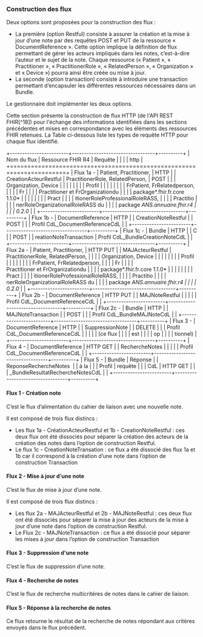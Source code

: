 ### Construction des flux

Deux options sont proposées pour la construction des flux :

* La première (option Restful) consiste à assurer la création et la mise à jour d’une note par des requêtes POST et PUT de la ressource « DocumentReference ». Cette option implique la définition de flux permettant de gérer les acteurs impliqués dans les notes, c’est-à-dire l’auteur et le sujet de la note. Chaque ressource (« Patient », « Practitioner », « PractitionerRole », « RelatedPerson », « Organization » et « Device ») pourra ainsi être créée ou mise à jour.
* La seconde (option transaction) consiste à introduire une transaction permettant d’encapsuler les différentes ressources nécessaires dans un Bundle.

Le gestionnaire doit implémenter les deux options.

Cette section présente la construction de flux HTTP (de l'API REST FHIR[^18]) pour l'échange des informations identifiées dans les sections précédentes et mises en correspondance avec les éléments des ressources FHIR retenues. La Table ci-dessous liste les types de requête HTTP pour chaque flux identifié.

+------------------------+----------------------------------+----------+
| Nom du flux            | Ressource FHIR R4                | Requête  |
|                        |                                  | http     |
+========================+==================================+==========+
| Flux 1a -              | Patient, Practitioner,           | HTTP     |
| CreationActeurRestful  | PractitionerRole, RelatedPerson, | POST     |
|                        | Organization, Device             |          |
|                        |                                  |          |
|                        | Profil                           |          |
|                        |                                  |          |
|                        | FrPatient, FrRelatedperson,      |          |
|                        | Fr                               |          |
|                        | Practitioner et FrOrganizationdu |          |
|                        | package*.fhir.fr.core 1.1.0*     |          |
|                        |                                  |          |
|                        | Pract                            |          |
|                        | itionerRoleProfessionalRoleRASS, |          |
|                        | Practitio                        |          |
|                        | nerRoleOrganizationalRoleRASS du |          |
|                        | package *ANS.annuaire.fhir.r4    |          |
|                        | 0.2.0*                           |          |
+------------------------+----------------------------------+----------+
| Flux 1b -              | DocumentReference                | HTTP     |
| CreationNoteRestful    |                                  | POST     |
|                        | Profil CdL_DocumentReferenceCdL  |          |
+------------------------+----------------------------------+----------+
| Flux 1c -              | Bundle                           | HTTP     |
| C                      |                                  | POST     |
| reationNoteTransaction | Profil CdL_BundleCreationNoteCdL |          |
+------------------------+----------------------------------+----------+
| Flux 2a -              | Patient, Practitioner,           | HTTP PUT |
| MAJActeurRestful       | PractitionerRole, RelatedPerson, |          |
|                        | Organization, Device             |          |
|                        |                                  |          |
|                        | Profil                           |          |
|                        |                                  |          |
|                        | FrPatient, FrRelatedperson,      |          |
|                        | Fr                               |          |
|                        | Practitioner et FrOrganizationdu |          |
|                        | package*.fhir.fr.core 1.1.0*     |          |
|                        |                                  |          |
|                        | Pract                            |          |
|                        | itionerRoleProfessionalRoleRASS, |          |
|                        | Practitio                        |          |
|                        | nerRoleOrganizationalRoleRASS du |          |
|                        | package *ANS.annuaire.fhir.r4    |          |
|                        | 0.2.0*                           |          |
+------------------------+----------------------------------+----------+
| Flux 2b -              | DocumentReference                | HTTP PUT |
| MAJNoteRestful         |                                  |          |
|                        | Profil CdL_DocumentReferenceCdL  |          |
+------------------------+----------------------------------+----------+
| Flux 2c -              | Bundle                           | HTTP     |
| MAJNoteTransaction     |                                  | POST     |
|                        | Profil CdL_BundleMAJNoteCdL      |          |
+------------------------+----------------------------------+----------+
| Flux 3 -               | DocumentReference                | HTTP     |
| SuppressionNote        |                                  | DELETE   |
|                        | Profil CdL_DocumentReferenceCdL  |          |
|                        |                                  | (ce flux |
|                        |                                  | est      |
|                        |                                  | op       |
|                        |                                  | tionnel) |
+------------------------+----------------------------------+----------+
| Flux 4 -               | DocumentReference                | HTTP GET |
| RechercheNotes         |                                  |          |
|                        | Profil CdL_DocumentReferenceCdL  |          |
+------------------------+----------------------------------+----------+
| Flux 5 -               | Bundle                           | Réponse  |
| ReponseRechercheNotes  |                                  | à la     |
|                        | Profil                           | requête  |
|                        | CdL                              | HTTP GET |
|                        | _BundleResultatRechercheNotesCdL |          |
+------------------------+----------------------------------+----------+



#### Flux 1 - Création note

C’est le flux d’alimentation du cahier de liaison avec une nouvelle note.

Il est composé de trois flux distincs :

* Les flux 1a - CréationActeurRestful et 1b - CreationNoteRestful : ces deux flux ont été dissociés pour séparer la création des acteurs de la création des notes dans l’option de construction Restful.
* Le flux 1c - CreationNoteTransation : ce flux a été dissocié des flux 1a et 1b car il correspond à la création d’une note dans l’option de construction Transaction

#### Flux 2 - Mise à jour d'une note

C’est le flux de mise à jour d’une note.

Il est composé de trois flux distincs :

* Les flux 2a - MAJActeurRestful et 2b - MAJNoteRestful : ces deux flux ont été dissociés pour séparer la mise à jour des acteurs de la mise à jour d’une note dans l’option de construction Restful.
* Le Flux 2c - MAJNoteTransaction : ce flux a été dissocié pour séparer les mises à jour dans l’option de construction Transaction

#### Flux 3 - Suppression d'une note

C’est le flux de suppression d’une note.

#### Flux 4 - Recherche de notes

C’est le flux de recherche multicritères de notes dans le cahier de liaison.

#### Flux 5 - Réponse à la recherche de notes

Ce flux retourne le résultat de la recherche de notes répondant aux critères envoyés dans le flux précédent.